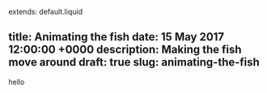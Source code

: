 extends: default.liquid

title: Animating the fish
date: 15 May 2017 12:00:00 +0000
description: Making the fish move around
draft: true
slug: animating-the-fish
---

hello